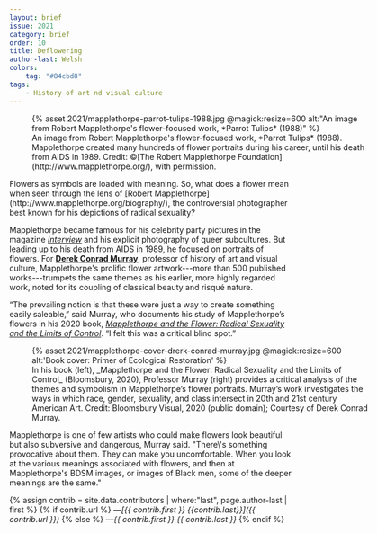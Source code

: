 ```yaml
---
layout: brief
issue: 2021
category: brief
order: 10
title: Deflowering
author-last: Welsh
colors:
    tag: "#84cbd8"
tags:
    - History of art nd visual culture
---
```

<figure class="briefs-full" style="width:600px">
  {% asset 2021/mapplethorpe-parrot-tulips-1988.jpg @magick:resize=600 alt:"An image from Robert Mapplethorpe's flower-focused work, *Parrot Tulips*
(1988)" %}<figcaption markdown="span">An image from Robert Mapplethorpe's flower-focused work, *Parrot Tulips*
(1988). Mapplethorpe created many hundreds of flower portraits during
his career, until his death from AIDS in 1989. Credit: ©[The Robert
Mapplethorpe Foundation](http://www.mapplethorpe.org/), with permission.</figcaption>
</figure>
Flowers as symbols are loaded with meaning. So, what does a flower mean
when seen through the lens of [Robert
Mapplethorpe](http://www.mapplethorpe.org/biography/), the controversial
photographer best known for his depictions of radical
sexuality?

Mapplethorpe became famous for his celebrity party pictures in the
magazine [*Interview*](https://www.interviewmagazine.com/) and his
explicit photography of queer subcultures. But leading up to his death
from AIDS in 1989, he focused on portraits of flowers. For [**Derek
Conrad Murray**](https://havc.ucsc.edu/faculty/derek-murray),
professor of history of art and visual culture, Mapplethorpe's prolific
flower artwork---more than 500 published works---trumpets the same
themes as his earlier, more highly regarded work, noted for its coupling
of classical beauty and risqué nature.

“The prevailing notion is that these were just a way to create something easily saleable,” said Murray, who documents his study of Mapplethorpe’s flowers in his 2020 book, [_Mapplethorpe and the Flower: Radical Sexuality and the Limits of Control_](https://www.bloomsbury.com/us/mapplethorpe-and-the-flower-9781788312516/). “I felt this was a critical blind spot.”
<figure class="briefs-full" style="width:600px">
  {% asset 2021/mapplethorpe-cover-drerk-conrad-murray.jpg @magick:resize=600 alt:'Book cover: Primer of Ecological Restoration' %}<figcaption markdown="span">In his book (left), _Mapplethorpe and the Flower: Radical Sexuality and the Limits of Control_ (Bloomsbury, 2020), Professor Murray (right) provides a critical analysis of the themes and symbolism in Mapplethorpe’s flower portraits. Murray’s work investigates the ways in which race, gender, sexuality, and class intersect in 20th and 21st century American Art. Credit: Bloomsbury Visual, 2020 (public domain); Courtesy of Derek Conrad Murray.
</figcaption>
</figure>
Mapplethorpe is one of few artists who could make flowers look beautiful but also subversive and dangerous, Murray said. "There\'s something provocative about them. They can make you uncomfortable. When you look at the various meanings associated with flowers, and then at Mapplethorpe's BDSM images, or images of Black men, some of the deeper meanings are the same."

{% assign contrib = site.data.contributors | where:"last", page.author-last | first %}
{% if contrib.url %}
*&mdash;[{{ contrib.first }} {{contrib.last}}]({{ contrib.url }})*
{% else %}
*&mdash;{{ contrib.first }} {{ contrib.last }}*
{% endif %}
